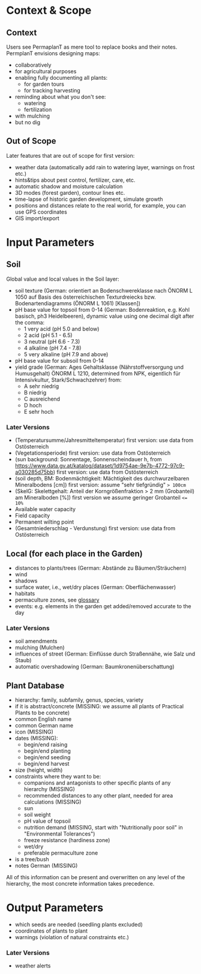 # Context & Scope

## Context

Users see PermaplanT as mere tool to replace books and their notes.
PermplanT envisions designing maps:

- collaboratively
- for agricultural purposes
- enabling fully documenting all plants:
  - for garden tours
  - for tracking harvesting
- reminding about what you don't see:
  - watering
  - fertilization
- with mulching
- but no dig

## Out of Scope

Later features that are out of scope for first version:

- weather data (automatically add rain to watering layer, warnings on frost etc.)
- hints&tips about pest control, fertilizer, care, etc.
- automatic shadow and moisture calculation
- 3D modes (forest garden), contour lines etc.
- time-lapse of historic garden development, simulate growth
- positions and distances relate to the real world, for example, you can use GPS coordinates
- GIS import/export

# Input Parameters

## Soil

Global value and local values in the Soil layer:

- soil texture (German: orientiert an Bodenschwereklasse nach ÖNORM L 1050 auf Basis des österreichischen Texturdreiecks bzw. Bodenartendiagramms (ÖNORM L 1061) [Klassen])
- pH base value for topsoil from 0-14
  (German: Bodenreaktion, e.g. Kohl basisch, ph3 Heidelbeeren), dynamic value using one decimal digit after the comma:
  - 1 very acid (pH 5.0 and below)
  - 2 acid (pH 5.1 - 6.5)
  - 3 neutral (pH 6.6 - 7.3)
  - 4 alkaline (pH 7.4 - 7.8)
  - 5 very alkaline (pH 7.9 and above)
- pH base value for subsoil from 0-14
- yield grade (German: Ages Gehaltsklasse (Nährstoffversorgung und Humusgehalt) ÖNORM L 1210, determined from NPK, eigentlich für Intensivkultur, Stark/Schwachzehrer)
  from:
  - A sehr niedrig
  - B niedrig
  - C ausreichend
  - D hoch
  - E sehr hoch

### Later Versions

- (Temperatursumme/Jahresmitteltemperatur)
  first version: use data from Ostösterreich
- (Vegetationsperiode)
  first version: use data from Ostösterreich
- (sun background: Sonnentage, Sonnenscheindauer h, from https://www.data.gv.at/katalog/dataset/1d9754ae-9e7b-4772-97c9-a030285d75bb)
  first version: use data from Ostösterreich
- (soil depth, BM: Bodenmächtigkeit: Mächtigkeit des durchwurzelbaren Mineralbodens [cm])
  first version: assume "sehr tiefgründig" `> 100cm`
- (SkelG: Skelettgehalt: Anteil der Korngrößenfraktion > 2 mm (Grobanteil) am Mineralboden [%])
  first version we assume geringer Grobanteil `<= 10%`
- Available water capacity
- Field capacity
- Permanent wilting point
- (Gesamtniederschlag - Verdunstung)
  first version: use data from Ostösterreich

## Local (for each place in the Garden)

- distances to plants/trees (German: Abstände zu Bäumen/Sträuchern)
- wind
- shadows
- surface water, i.e., wet/dry places (German: Oberflächenwasser)
- habitats
- permaculture zones, see [glossary](glossary.md)
- events: e.g. elements in the garden get added/removed accurate to the day

### Later Versions

- soil amendments
- mulching (Mulchen)
- influences of street (German: Einflüsse durch Straßennähe, wie Salz und Staub)
- automatic overshadowing (German: Baumkronenüberschattung)

## Plant Database

- hierarchy: family, subfamily, genus, species, variety
- if it is abstract/concrete (MISSING: we assume all plants of Practical Plants to be concrete)
- common English name
- common German name
- icon (MISSING)
- dates (MISSING):
  - begin/end raising
  - begin/end planting
  - begin/end seeding
  - begin/end harvest
- size (height, width)
- constraints where they want to be:
  - companions and antagonists to other specific plants of any hierarchy (MISSING)
  - recommended distances to any other plant, needed for area calculations (MISSING)
  - sun
  - soil weight
  - pH value of topsoil
  - nutrition demand (MISSING, start with "Nutritionally poor soil" in "Environmental Tolerances")
  - freeze resistance (hardiness zone)
  - wet/dry
  - preferable permaculture zone
- is a tree/bush
- notes German (MISSING)

All of this information can be present and overwritten on any level of the hierarchy, the most concrete information takes precedence.

# Output Parameters

- which seeds are needed (seedling plants excluded)
- coordinates of plants to plant
- warnings (violation of natural constraints etc.)

### Later Versions

- weather alerts
